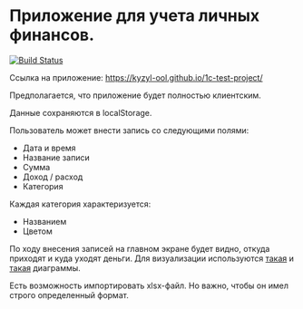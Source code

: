 # Приложение для учета личных финансов.

[![Build Status](https://travis-ci.com/Kyzyl-ool/1c-test-project.svg?branch=master)](https://travis-ci.com/Kyzyl-ool/1c-test-project)

Ссылка на приложение: https://kyzyl-ool.github.io/1c-test-project/

Предполагается, что приложение будет полностью клиентским.

Данные сохраняются в localStorage.

Пользователь может внести запись со следующими полями:
 - Дата и время
 - Название записи
 - Сумма
 - Доход / расход
 - Категория

Каждая категория характеризуется:
 - Названием
 - Цветом
 
По ходу внесения записей на главном экране будет видно, откуда приходят и куда уходят деньги.
Для визуализации используются [такая](https://www.amcharts.com/demos/sunburst-chart/) и [такая](https://www.amcharts.com/demos/clustered-bar-chart/) диаграммы.

Есть возможность импортировать xlsx-файл. Но важно, чтобы он имел строго определенный формат.
